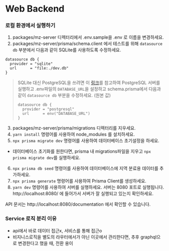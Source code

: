 # Web Backend

### 로컬 환경에서 실행하기

1. packages/mz-server 디렉터리에서 .env.sample을 .env 로 이름을 변경하세요.
2. packages/mz-server/prisma/schema.client 에서 테스트를 위해 `datasource db` 부분에서 다음과 같이 SQLite를 사용하도록 수정하세요.

```
datasource db {
  provider = "sqlite"
  url      = "file:./dev.db"
}
```

> SQLite 대신 PostgreSQL을 쓰려면 이 [링크](../mz-server/dockers/postgresql/README.md)를 참고하여 PostgreSQL 서버를 실행하고 .env파일의 `DATABASE_URL`을 설정하고 schema.prisma에서 다음과 같이 `datasource db` 부분을 수정하세요. (원본 값)
>
> ```
> datasource db {
>   provider = "postgresql"
>   url      = env("DATABASE_URL")
> }
> ```

3. packages/mz-server/prisma/migrations 디렉터리를 지우세요.
4. `yarn install` 명령어를 사용하여 node_modules 를 설치하세요.
5. `npx prisma migrate dev` 명령어를 사용하여 데이터베이스 초기설정을 하세요.

- 데이터베이스 초기화를 원한다면, prisma 내 migrations파일을 지우고 `npx prisma migrate dev`를 실행하세요.

6. `npx prisma db seed` 명령어를 사용하여 데이터베이스에 지역 분료용 데이터를 추가하세요.
7. `npx prisma generate` 명령어를 사용하여 Prisma Client를 생성하세요.
8. `yarn dev` 명령어를 사용하여 서버를 실행하세요. 서버는 8080 포트로 실행됩니다. http://localhost:8080/ 에 들어가서 서버가 잘 실행되고 있는지 확인하세요.

API 문서는 http://localhost:8080/documentation 에서 확인할 수 있습니다.

### Service 로직 분리 이유

- api에서 바로 데이터 접근x, 서비스를 통해 접근o
- 비지니스로직을 별도의 라우터에서가 아닌 이곳에서 관리한다면, 추후 graphql으로 변경한다고 했을 때, 전환 용이
